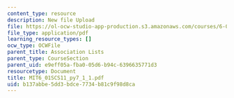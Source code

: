 ```yaml
---
content_type: resource
description: New file Upload
file: https://ol-ocw-studio-app-production.s3.amazonaws.com/courses/6-01sc-introduction-to-electrical-engineering-and-computer-science-i-spring-2011/b137abbe5dd3bdce7734b81c9f98d8ca_MIT6_01SCS11_py7_1_1.pdf
file_type: application/pdf
learning_resource_types: []
ocw_type: OCWFile
parent_title: Association Lists
parent_type: CourseSection
parent_uid: e9eff05a-fba0-05d6-b94c-6396635771d3
resourcetype: Document
title: MIT6_01SCS11_py7_1_1.pdf
uid: b137abbe-5dd3-bdce-7734-b81c9f98d8ca
---
```

